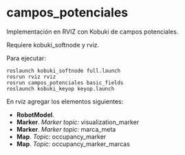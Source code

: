 # campos_potenciales
Implementación en RVIZ con Kobuki de campos potenciales.

Requiere kobuki_softnode y rviz.

Para ejecutar:

```
roslaunch kobuki_softnode full.launch
rosrun rviz rviz
rosrun campos_potenciales basic_fields
roslaunch kobuki_keyop keyop.launch
```

En rviz agregar los elementos siguientes:

* **RobotModel**.
* **Marker**.  *Marker topic:* visualization_marker
* **Marker**. *Marker topic:* marca_meta
* **Map**.  *Topic:* occupancy_marker
* **Map**.  *Topic:* occupancy_marker_marcas
